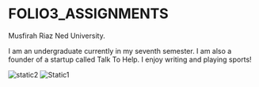 # FOLIO3_ASSIGNMENTS

Musfirah Riaz
Ned University.

I am an undergraduate currently in my seventh semester. I am also a founder of a startup called Talk To Help. I enjoy writing and playing sports!


![static2](https://user-images.githubusercontent.com/68517550/153581037-b13e1747-3360-4282-b20f-37ec4f0c9241.PNG)
![Static1](https://user-images.githubusercontent.com/68517550/153581201-f2717c46-e30a-47cb-8b68-4d728292db28.PNG)
